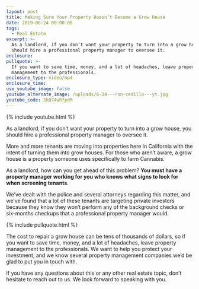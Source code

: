 ```yaml
---
layout: post
title: Making Sure Your Property Doesn’t Become a Grow House
date: 2019-06-24 00:00:00
tags:
  - Real Estate
excerpt: >-
  As a landlord, if you don’t want your property to turn into a grow house, you
  should hire a professional property manager to oversee it.
enclosure:
pullquote: >-
  If you want to save time, money, and a lot of headaches, leave property
  management to the professionals.
enclosure_type: video/mp4
enclosure_time:
use_youtube_image: false
youtube_alternate_image: /uploads/6-24---ron-cedillo---yt.jpg
youtube_code: SkQ74wRfpdM
---
```


{% include youtube.html %}

As a landlord, if you don’t want your property to turn into a grow house, you should hire a professional property manager to oversee it.

More and more tenants are moving into properties here in California with the intent of turning them into grow houses. For those who aren’t aware, a grow house is a property someone uses specifically to farm Cannabis.

As a landlord, how can you get ahead of this problem? **You must have a property manager working for you who knows what signs to look for when screening tenants**.

We’ve dealt with the police and several attorneys regarding this matter, and we’ve found that a lot of these tenants are targeting private investors because they know they won’t perform any of the background checks or six-months checkups that a professional property manager would.

{% include pullquote.html %}

The cost to repair a grow house can be tens of thousands of dollars, so if you want to save time, money, and a lot of headaches, leave property management to the professionals. We want to help you protect your investment, and we know several property management companies we’d be glad to put you in touch with.

If you have any questions about this or any other real estate topic, don’t hesitate to reach out to us. We look forward to speaking with you.